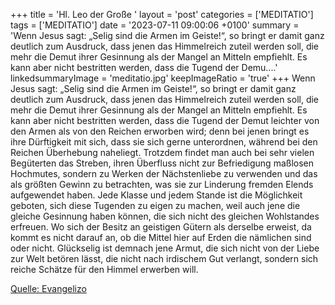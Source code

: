 +++
title = 'Hl. Leo der Große  '
layout = 'post'
categories = ['MEDITATIO']
tags = ['MEDITATIO']
date = '2023-07-11 09:00:06 +0100'
summary = 'Wenn Jesus sagt: „Selig sind die Armen im Geiste!“, so bringt er damit ganz deutlich zum Ausdruck, dass jenen das Himmelreich zuteil werden soll, die mehr die Demut ihrer Gesinnung als der Mangel an Mitteln empfiehlt. Es kann aber nicht bestritten werden, dass die Tugend der Demu....'
linkedsummaryImage = 'meditatio.jpg'
keepImageRatio = 'true'
+++
Wenn Jesus sagt: „Selig sind die Armen im Geiste!“, so bringt er damit ganz deutlich zum Ausdruck, dass jenen das Himmelreich zuteil werden soll, die mehr die Demut ihrer Gesinnung als der Mangel an Mitteln empfiehlt. Es kann aber nicht bestritten werden, dass die Tugend der Demut leichter von den Armen als von den Reichen erworben wird; denn bei jenen bringt es ihre Dürftigkeit mit sich, dass sie sich gerne unterordnen, während bei den Reichen Überhebung naheliegt.<!--more--> Trotzdem findet man auch bei sehr vielen Begüterten das Streben, ihren Überfluss nicht zur Befriedigung maßlosen Hochmutes, sondern zu Werken der Nächstenliebe zu verwenden und das als größten Gewinn zu betrachten, was sie zur Linderung fremden Elends aufgewendet haben. Jede Klasse und jedem Stande ist die Möglichkeit geboten, sich diese Tugenden zu eigen zu machen, weil auch jene die gleiche Gesinnung haben können, die sich nicht des gleichen Wohlstandes erfreuen. Wo sich der Besitz an geistigen Gütern als derselbe erweist, da kommt es nicht darauf an, ob die Mittel hier auf Erden die nämlichen sind oder nicht. Glückselig ist demnach jene Armut, die sich nicht von der Liebe zur Welt betören lässt, die nicht nach irdischem Gut verlangt, sondern sich reiche Schätze für den Himmel erwerben will.




[Quelle: Evangelizo](https://evangeliumtagfuertag.org/DE/gospel)
